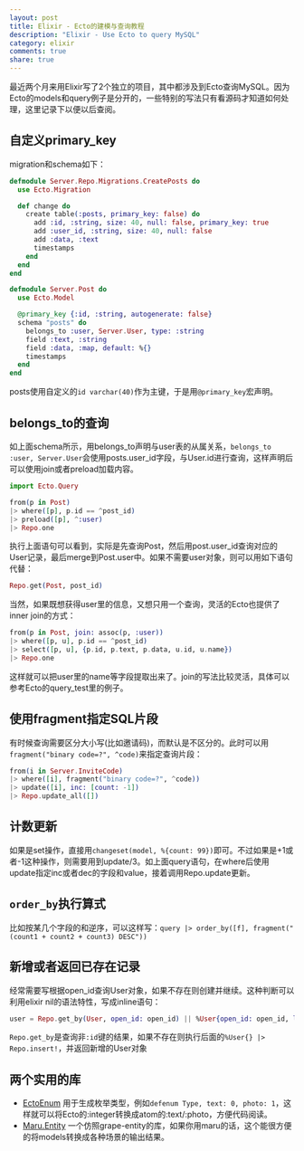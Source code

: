 ```yaml
---
layout: post
title: Elixir - Ecto的建模与查询教程
description: "Elixir - Use Ecto to query MySQL"
category: elixir
comments: true
share: true
---
```


最近两个月来用Elixir写了2个独立的项目，其中都涉及到Ecto查询MySQL。因为Ecto的models和query例子是分开的，一些特别的写法只有看源码才知道如何处理，这里记录下以便以后查阅。

## 自定义primary_key

migration和schema如下：

~~~elixir
defmodule Server.Repo.Migrations.CreatePosts do
  use Ecto.Migration

  def change do
    create table(:posts, primary_key: false) do
      add :id, :string, size: 40, null: false, primary_key: true
      add :user_id, :string, size: 40, null: false
      add :data, :text
      timestamps
    end
  end
end

defmodule Server.Post do
  use Ecto.Model

  @primary_key {:id, :string, autogenerate: false}
  schema "posts" do
    belongs_to :user, Server.User, type: :string
    field :text, :string
    field :data, :map, default: %{}
    timestamps
  end
end
~~~

posts使用自定义的`id varchar(40)`作为主键，于是用`@primary_key`宏声明。

## belongs_to的查询

如上面schema所示，用belongs_to声明与user表的从属关系，`belongs_to :user, Server.User`会使用posts.user_id字段，与User.id进行查询，这样声明后可以使用join或者preload加载内容。

~~~elixir
import Ecto.Query

from(p in Post)
|> where([p], p.id == ^post_id)
|> preload([p], ^:user)
|> Repo.one
~~~

执行上面语句可以看到，实际是先查询Post，然后用post.user_id查询对应的User记录，最后merge到Post.user中。如果不需要user对象，则可以用如下语句代替：

~~~elixir
Repo.get(Post, post_id)
~~~

当然，如果既想获得user里的信息，又想只用一个查询，灵活的Ecto也提供了inner join的方式：

~~~elixir
from(p in Post, join: assoc(p, :user))
|> where([p, u], p.id == ^post_id)
|> select([p, u], {p.id, p.text, p.data, u.id, u.name})
|> Repo.one
~~~

这样就可以把user里的name等字段提取出来了。join的写法比较灵活，具体可以参考Ecto的query_test里的例子。

## 使用fragment指定SQL片段

有时候查询需要区分大小写(比如邀请码)，而默认是不区分的。此时可以用`fragment("binary code=?", ^code)`来指定查询片段：

~~~elixir
from(i in Server.InviteCode)
|> where([i], fragment("binary code=?", ^code))
|> update([i], inc: [count: -1])
|> Repo.update_all([])
~~~

## 计数更新

如果是set操作，直接用`changeset(model, %{count: 99})`即可。不过如果是+1或者-1这种操作，则需要用到update/3。如上面query语句，在where后使用update指定inc或者dec的字段和value，接着调用Repo.update更新。

## `order_by`执行算式

比如按某几个字段的和逆序，可以这样写：`query |> order_by([f], fragment("(count1 + count2 + count3) DESC"))`

## 新增或者返回已存在记录

经常需要写根据open_id查询User对象，如果不存在则创建并继续。这种判断可以利用elixir nil的语法特性，写成inline语句：

~~~elixir
user = Repo.get_by(User, open_id: open_id) || %User{open_id: open_id, last_login_at: Ecto.DateTime.utc} |> Repo.insert!
~~~

`Repo.get_by`是查询非`:id`键的结果，如果不存在则执行后面的`%User{} |> Repo.insert!`，并返回新增的User对象

## 两个实用的库

* [EctoEnum](https://github.com/gjaldon/ecto_enum) 用于生成枚举类型，例如`defenum Type, text: 0, photo: 1`，这样就可以将Ecto的:integer转换成atom的:text/:photo，方便代码阅读。
* [Maru.Entity](https://github.com/teodor-pripoae/maru_entity) 一个仿照grape-entity的库，如果你用maru的话，这个能很方便的将models转换成各种场景的输出结果。
